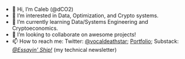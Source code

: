 - 👋 Hi, I’m Caleb (@dCO2)
- 👀 I’m interested in Data, Optimization, and Crypto systems.
- 🌱 I’m currently learning Data/Systems Engineering and Cryptoeconomics.
- 💞️ I’m looking to collaborate on awesome projects!
- 📫 How to reach me: Twitter: [@vocaldeathstar](https://twitter.com/vocaldeathstar); [Portfolio](https://naughty-heisenberg-0b32f6.netlify.app/projects/); Substack: [_@Essayin' Ship!_](https://essayinship.substack.com/) (my technical newsletter)

<!---
dCO2/dCO2 is a ✨ special ✨ repository because its `README.md` (this file) appears on your GitHub profile.
You can click the Preview link to take a look at your changes.
--->
